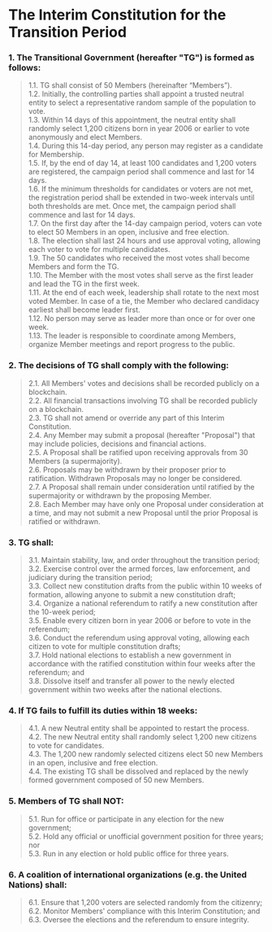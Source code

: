 # The Interim Constitution for the Transition Period

### 1. The Transitional Government (hereafter "TG") is formed as follows:

> 1.1. TG shall consist of 50 Members (hereinafter “Members”).  
> 1.2. Initially, the controlling parties shall appoint a trusted neutral entity to select a representative random sample of the population to vote.  
> 1.3. Within 14 days of this appointment, the neutral entity shall randomly select 1,200 citizens born in year 2006 or earlier to vote anonymously and elect Members.  
> 1.4. During this 14-day period, any person may register as a candidate for Membership.  
> 1.5. If, by the end of day 14, at least 100 candidates and 1,200 voters are registered, the campaign period shall commence and last for 14 days.  
> 1.6. If the minimum thresholds for candidates or voters are not met, the registration period shall be extended in two-week intervals until both thresholds are met. Once met, the campaign period shall commence and last for 14 days.  
> 1.7. On the first day after the 14-day campaign period, voters can vote to elect 50 Members in an open, inclusive and free election.  
> 1.8. The election shall last 24 hours and use approval voting, allowing each voter to vote for multiple candidates.  
> 1.9. The 50 candidates who received the most votes shall become Members and form the TG.  
> 1.10. The Member with the most votes shall serve as the first leader and lead the TG in the first week.  
> 1.11. At the end of each week, leadership shall rotate to the next most voted Member. In case of a tie, the Member who declared candidacy earliest shall become leader first.  
> 1.12. No person may serve as leader more than once or for over one week.  
> 1.13. The leader is responsible to coordinate among Members, organize Member meetings and report progress to the public.

### 2. The decisions of TG shall comply with the following:

> 2.1. All Members' votes and decisions shall be recorded publicly on a blockchain.  
> 2.2. All financial transactions involving TG shall be recorded publicly on a blockchain.  
> 2.3. TG shall not amend or override any part of this Interim Constitution.  
> 2.4. Any Member may submit a proposal (hereafter "Proposal") that may include policies, decisions and financial actions.  
> 2.5. A Proposal shall be ratified upon receiving approvals from 30 Members (a supermajority).  
> 2.6. Proposals may be withdrawn by their proposer prior to ratification. Withdrawn Proposals may no longer be considered.  
> 2.7. A Proposal shall remain under consideration until ratified by the supermajority or withdrawn by the proposing Member.  
> 2.8. Each Member may have only one Proposal under consideration at a time, and may not submit a new Proposal until the prior Proposal is ratified or withdrawn.

### 3. TG shall:

> 3.1. Maintain stability, law, and order throughout the transition period;  
> 3.2. Exercise control over the armed forces, law enforcement, and judiciary during the transition period;  
> 3.3. Collect new constitution drafts from the public within 10 weeks of formation, allowing anyone to submit a new constitution draft;  
> 3.4. Organize a national referendum to ratify a new constitution after the 10-week period;  
> 3.5. Enable every citizen born in year 2006 or before to vote in the referendum;  
> 3.6. Conduct the referendum using approval voting, allowing each citizen to vote for multiple constitution drafts;  
> 3.7. Hold national elections to establish a new government in accordance with the ratified constitution within four weeks after the referendum; and  
> 3.8. Dissolve itself and transfer all power to the newly elected government within two weeks after the national elections.

### 4. If TG fails to fulfill its duties within 18 weeks:

> 4.1. A new Neutral entity shall be appointed to restart the process.  
> 4.2. The new Neutral entity shall randomly select 1,200 new citizens to vote for candidates.  
> 4.3. The 1,200 new randomly selected citizens elect 50 new Members in an open, inclusive and free election.  
> 4.4. The existing TG shall be dissolved and replaced by the newly formed government composed of 50 new Members.

### 5. Members of TG shall NOT:

> 5.1. Run for office or participate in any election for the new government;  
> 5.2. Hold any official or unofficial government position for three years; nor  
> 5.3. Run in any election or hold public office for three years.

### 6. A coalition of international organizations (e.g. the United Nations) shall:

> 6.1. Ensure that 1,200 voters are selected randomly from the citizenry;  
> 6.2. Monitor Members' compliance with this Interim Constitution; and  
> 6.3. Oversee the elections and the referendum to ensure integrity.
